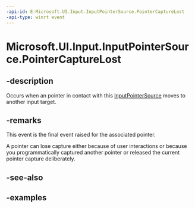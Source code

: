```yaml
---
-api-id: E:Microsoft.UI.Input.InputPointerSource.PointerCaptureLost
-api-type: winrt event
---
```


# Microsoft.UI.Input.InputPointerSource.PointerCaptureLost

<!--
public event Windows.Foundation.TypedEventHandler<Microsoft.UI.Input.InputPointerSource,Microsoft.UI.Input.PointerEventArgs> PointerCaptureLost;
-->

## -description

Occurs when an pointer in contact with this [InputPointerSource](inputpointersource.md) moves to another input target.

## -remarks

This event is the final event raised for the associated pointer.

A pointer can lose capture either because of user interactions or because you programmatically captured another pointer or released the current pointer capture deliberately.

## -see-also

## -examples
